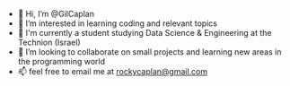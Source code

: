 - 👋 Hi, I’m @GilCaplan
- 👀 I’m interested in learning coding and relevant topics
- 🌱 I'm currently a student studying Data Science & Engineering at the Technion (Israel)
- 💞️ I’m looking to collaborate on small projects and learning new areas in the programming world
- 📫 feel free to email me at rockycaplan@gmail.com

<!---
GilCaplan/GilCaplan is a ✨ special ✨ repository because its `README.md` (this file) appears on your GitHub profile.
You can click the Preview link to take a look at your changes.
--->
